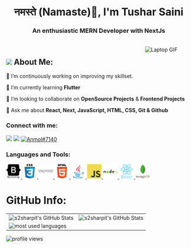 <h1 align="center">नमस्ते (Namaste)🙏, I'm Tushar Saini</h1>
<h3 align="center">An enthusiastic MERN Developer with NextJs</h3>
<br>

<img src = "https://www.puttiapps.com/wp-content/uploads/2021/05/stats.gif" alt="Laptop GIF" width="25%" align="right">

## <img src="https://media.giphy.com/media/WUlplcMpOCEmTGBtBW/giphy.gif" width="40"> **About Me:**


🔸 I’m continuously working on improving my skillset.

🔹 I’m currently learning **Flutter**

🔸 I’m looking to collaborate on **OpenSource Projects** & **Frontend Projects**

🔹 Ask me about **React, Next, JavaScript, HTML, CSS, Git & Github**

<div>
  <!-- <img src="https://api.visitorbadge.io/api/visitors?path=https%3A%2F%2Fgithub.com%2Fs2sharpit%2Fs2sharpit&label=VISITORS&labelColor=%23000&countColor=%230A0209" /> -->
  <h3>Connect with me:</h3>
  <a href="https://www.linkedin.com/in/s2sharpit/"><img src="https://img.shields.io/badge/LinkedIn-d5d5d5?style=for-the-badge&logo=linkedin&logoColor=0A0209"/></a>
  <a href="mailto:s2sharpit@gmail.com"><img src="https://img.shields.io/badge/Gmail-d5d5d5?style=for-the-badge&logo=gmail&logoColor=0A0209" /></a>
  <a href="https://twitter.com/s2sharpit"><img src="https://img.shields.io/badge/twitter-d5d5d5?style=for-the-badge&logo=twitter&logoColor=0A0209" alt="Anmol#7140" ></a>
</div>

<div>
<h3 align="left">Languages and Tools:</h3>
<p align="left"> <a href="https://getbootstrap.com" target="_blank" rel="noreferrer"> <img src="https://raw.githubusercontent.com/devicons/devicon/master/icons/bootstrap/bootstrap-plain-wordmark.svg" alt="bootstrap" width="40" height="40"/> </a> <a href="https://www.w3schools.com/css/" target="_blank" rel="noreferrer"> <img src="https://raw.githubusercontent.com/devicons/devicon/master/icons/css3/css3-original-wordmark.svg" alt="css3" width="40" height="40"/> </a> <a href="https://expressjs.com" target="_blank" rel="noreferrer"> <img src="https://raw.githubusercontent.com/devicons/devicon/master/icons/express/express-original-wordmark.svg" alt="express" width="40" height="40"/> </a> <a href="https://www.w3.org/html/" target="_blank" rel="noreferrer"> <img src="https://raw.githubusercontent.com/devicons/devicon/master/icons/html5/html5-original-wordmark.svg" alt="html5" width="40" height="40"/> </a> <a href="https://www.java.com" target="_blank" rel="noreferrer"> <img src="https://raw.githubusercontent.com/devicons/devicon/master/icons/java/java-original.svg" alt="java" width="40" height="40"/> </a> <a href="https://developer.mozilla.org/en-US/docs/Web/JavaScript" target="_blank" rel="noreferrer"> <img src="https://raw.githubusercontent.com/devicons/devicon/master/icons/javascript/javascript-original.svg" alt="javascript" width="40" height="40"/> </a> <a href="https://nodejs.org" target="_blank" rel="noreferrer"> <img src="https://raw.githubusercontent.com/devicons/devicon/master/icons/nodejs/nodejs-original-wordmark.svg" alt="nodejs" width="40" height="40"/> </a> <a href="https://reactjs.org/" target="_blank" rel="noreferrer"> <img src="https://raw.githubusercontent.com/devicons/devicon/master/icons/react/react-original-wordmark.svg" alt="react" width="40" height="40"/> </a>  <a href="https://www.mongodb.com/" target="_blank" rel="noreferrer"> <img src="https://raw.githubusercontent.com/devicons/devicon/master/icons/mongodb/mongodb-original-wordmark.svg" alt="mongodb" width="40" height="40"/> </a></p>
</div>

<div>
<h1> GitHub Info: </h1>
<table align="center" border="0" cellpadding="0" cellspacing="0">
    <!-- <thead>
        <tr>
            <th colspan="2"><img src="https://activity-graph.herokuapp.com/graph?username=s2sharpit&theme=tokyo-night" alt="s2sharpit's contribution timeline" /></th>
        </tr>
    </thead> -->
    <tbody>
        <tr>
            <td><img src="https://github-readme-stats.vercel.app/api?username=s2sharpit&show_icons=true&locale=en&theme=tokyonight" alt="s2sharpit's GitHub Stats" />               </td>
            <td><img src="https://streak-stats.demolab.com/?user=s2sharpit&theme=tokyonight" alt="s2sharpit's GitHub Stats" /></td>
        </tr>
        <tr>
            <td>
            <img src="https://github-readme-stats.vercel.app/api/top-langs/?username=s2sharpit&layout=compact&theme=tokyonight" alt="most used languages" />
</td>
        </tr>
    </tbody>
</table>
</div>

<p align="left"> <img src="https://komarev.com/ghpvc/?username=s2sharpit&label=Profile%20views&color=272eef&style=for-the-badge" alt="profile views" /> </p>

